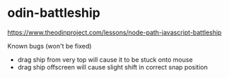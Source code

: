 # odin-battleship
https://www.theodinproject.com/lessons/node-path-javascript-battleship

Known bugs (won't be fixed)
- drag ship from very top will cause it to be stuck onto mouse
- drag ship offscreen will cause slight shift in correct snap position